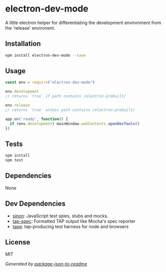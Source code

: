 # electron-dev-mode

A little electron helper for differentiating the development environment from the &#39;release&#39; environent.

## Installation

```sh
npm install electron-dev-mode --save
```

## Usage

```js
const env = require("electron-dev-mode")

env.development
// returns `true` if path contains /electron-prebuilt/

env.release
// returns `true` unless path contains /electron-prebuilt/

app.on('ready', function() {
  if (env.development) mainWindow.webContents.openDevTools()
})

```

## Tests

```sh
npm install
npm test
```

## Dependencies

None

## Dev Dependencies

- [sinon](https://github.com/cjohansen/Sinon.JS): JavaScript test spies, stubs and mocks.
- [tap-spec](https://github.com/scottcorgan/tap-spec): Formatted TAP output like Mocha&#39;s spec reporter
- [tape](https://github.com/substack/tape): tap-producing test harness for node and browsers


## License

MIT

_Generated by [package-json-to-readme](https://github.com/zeke/package-json-to-readme)_
